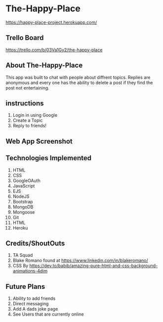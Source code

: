 # The-Happy-Place
https://happy-place-project.herokuapp.com/

## Trello Board 
https://trello.com/b/03Va1Gy2/the-happy-place

## About The-Happy-Place
This app was built to chat with people about diffrent topics. 
Replies are anonymous and every one has the ability to delete a post if they find the post not entertaining.

## instructions

1. Login in using Google
2. Create a Topic
3. Reply to friends!

## Web App Screenshot


## Technologies Implemented

1. HTML
2. CSS
3. GoogleOAuth
4. JavaScript
5. EJS
6. NodeJS
7. Bootstrap
8. MongoDB
9. Mongoose
10. Git
11. HTML
12. Heroku

## Credits/ShoutOuts

1. TA Squad 
2. Blake Romano found at https://www.linkedin.com/in/blakeromano/
3. CSS By https://dev.to/babib/amazing-pure-html-and-css-background-animations-4dim

## Future Plans

1. Ability to add friends
2. Direct messaging
3. Add A dads joke page
4. See Users that are currently online




